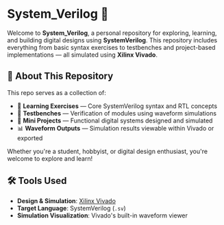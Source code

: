 # System_Verilog 🚀

Welcome to **System_Verilog**, a personal repository for exploring, learning, and building digital designs using **SystemVerilog**. This repository includes everything from basic syntax exercises to testbenches and project-based implementations — all simulated using **Xilinx Vivado**.

## 📘 About This Repository

This repo serves as a collection of:
- 🧠 **Learning Exercises** — Core SystemVerilog syntax and RTL concepts
- 🧪 **Testbenches** — Verification of modules using waveform simulations
- 🔧 **Mini Projects** — Functional digital systems designed and simulated
- 📊 **Waveform Outputs** — Simulation results viewable within Vivado or exported

Whether you're a student, hobbyist, or digital design enthusiast, you're welcome to explore and learn!

## 🛠️ Tools Used

- **Design & Simulation**: [Xilinx Vivado](https://www.xilinx.com/products/design-tools/vivado.html)
- **Target Language**: SystemVerilog (`.sv`)
- **Simulation Visualization**: Vivado's built-in waveform viewer
